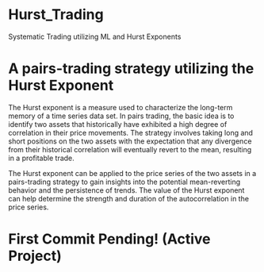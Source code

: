 # Hurst_Trading
Systematic Trading utilizing ML and Hurst Exponents

# A pairs-trading strategy utilizing the Hurst Exponent
The Hurst exponent is a measure used to characterize the long-term memory of a time series data set. In pairs trading, 
the basic idea is to identify two assets that historically have exhibited a high degree of correlation in their price movements.
The strategy involves taking long and short positions on the two assets with the expectation that any divergence from their historical
correlation will eventually revert to the mean, resulting in a profitable trade.

The Hurst exponent can be applied to the price series of the two assets in a pairs-trading strategy to gain insights into the 
potential mean-reverting behavior and the persistence of trends. The value of the Hurst exponent can help determine the strength and duration
of the autocorrelation in the price series.


# First Commit Pending! (Active Project)
